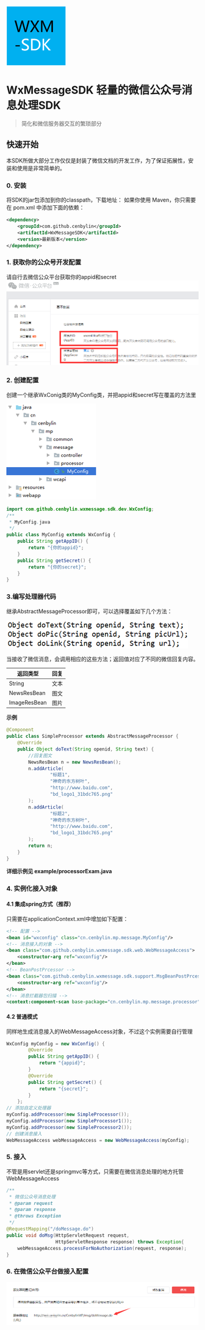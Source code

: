 ![Logo of the project](./project-resource/logo.png)
# WxMessageSDK 轻量的微信公众号消息处理SDK
> 简化和微信服务器交互的繁琐部分

## 快速开始

本SDK所做大部分工作仅仅是封装了微信文档的开发工作，为了保证拓展性，安装和使用是非常简单的。
### 0. 安装
将SDK的jar包添加到你的classpath，下载地址：
如果你使用 Maven，你只需要在 pom.xml 中添加下面的依赖：
```xml
<dependency>
    <groupId>com.github.cenbylin</groupId>
    <artifactId>WxMessageSDK</artifactId>
    <version>最新版本</version>
</dependency>
```
### 1. 获取你的公众号开发配置
请自行去微信公众平台获取你的appid和secret
![mp](./project-resource/mp.png)
### 2. 创建配置
创建一个继承WxConig类的MyConfig类，并把appid和secret写在覆盖的方法里

![myconfig](./project-resource/myconfig.png)
```java
import com.github.cenbylin.wxmessage.sdk.dev.WxConfig;
/**
 * MyConfig.java
 */
public class MyConfig extends WxConfig {
    public String getAppID() {
        return "{你的appid}";
    }
    public String getSecret() {
        return "{你的secret}";
    }
}
```
### 3.编写处理器代码
继承AbstractMessageProcessor即可，可以选择覆盖如下几个方法：

![method](./project-resource/method.png)

当接收了微信消息，会调用相应的这些方法；返回值对应了不同的微信回复内容。

| 返回类型 | 回复 |
|--------|--------|
|String|文本|
|NewsResBean|图文|
|ImageResBean|图片|

**示例**

```java
@Component
public class SimpleProcessor extends AbstractMessageProcessor {
    @Override
    public Object doText(String openid, String text) {
        //回复图文
        NewsResBean n = new NewsResBean();
        n.addArticle(
                "标题1",
                "神奇的东方树叶",
                "http://www.baidu.com",
                "bd_logo1_31bdc765.png"
        );
        n.addArticle(
                "标题2",
                "神奇的东方树叶",
                "http://www.baidu.com",
                "bd_logo1_31bdc765.png"
        );
        return n;
    }
}
```

**详细示例见 example/processorExam.java**
### 4. 实例化接入对象
#### 4.1 集成spring方式（推荐）
只需要在applicationContext.xml中增加如下配置：
```xml
<!-- 配置 -->
<bean id="wxconfig" class="cn.cenbylin.mp.message.MyConfig"/>
<!-- 消息接入的对象 -->
<bean class="com.github.cenbylin.wxmessage.sdk.web.WebMessageAccess">
    <constructor-arg ref="wxconfig"/>
</bean>
<!-- BeanPostPrcessor -->
<bean class="com.github.cenbylin.wxmessage.sdk.support.MsgBeanPostPrcessorImpl">
    <constructor-arg ref="wxconfig"/>
</bean>
<!-- 消息拦截器包扫描 -->
<context:component-scan base-package="cn.cenbylin.mp.message.processor" />
```
#### 4.2 普通模式
同样地生成消息接入的WebMessageAccess对象，不过这个实例需要自行管理
```java
WxConfig myConfig = new WxConfig() {
        @Override
        public String getAppID() {
            return "{appid}";
        }
        @Override
        public String getSecret() {
            return "{secret}";
        }
    };
// 添加自定义处理器
myConfig.addProcessor(new SimpleProcessor());
myConfig.addProcessor(new SimpleProcessor1());
myConfig.addProcessor(new SimpleProcessor2());
// 创建消息接入
WebMessageAccess webMessageAccess = new WebMessageAccess(myConfig);
```
### 5. 接入
不管是用servlet还是springmvc等方式，只需要在微信消息处理的地方托管WebMessageAccess
```java
/**
 * 微信公众号消息处理
 * @param request
 * @param response
 * @throws Exception
 */
@RequestMapping("/doMessage.do")
public void doMsg(HttpServletRequest request,
                  HttpServletResponse response) throws Exception{
    webMessageAccess.processForNoAuthorization(request, response);
}
```
### 6. 在微信公众平台做接入配置
![mpConfig](./project-resource/mpConfig.png)
